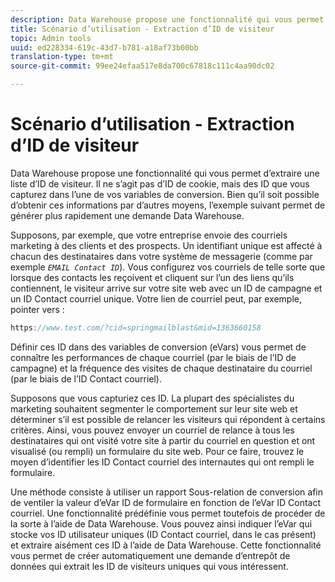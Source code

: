 ```yaml
---
description: Data Warehouse propose une fonctionnalité qui vous permet d’extraire une liste d’ID de visiteur. Il ne s’agit pas d’ID de cookie, mais des ID que vous capturez dans l’une de vos variables de conversion. Bien qu’il soit possible d’obtenir ces informations par d’autres moyens, l’exemple suivant permet de générer plus rapidement une demande Data Warehouse.
title: Scénario d’utilisation - Extraction d’ID de visiteur
topic: Admin tools
uuid: ed228334-619c-43d7-b781-a18af73b00bb
translation-type: tm+mt
source-git-commit: 99ee24efaa517e8da700c67818c111c4aa90dc02

---
```



# Scénario d’utilisation - Extraction d’ID de visiteur

Data Warehouse propose une fonctionnalité qui vous permet d’extraire une liste d’ID de visiteur. Il ne s’agit pas d’ID de cookie, mais des ID que vous capturez dans l’une de vos variables de conversion. Bien qu’il soit possible d’obtenir ces informations par d’autres moyens, l’exemple suivant permet de générer plus rapidement une demande Data Warehouse.

Supposons, par exemple, que votre entreprise envoie des courriels marketing à des clients et des prospects. Un identifiant unique est affecté à chacun des destinataires dans votre système de messagerie (comme par exemple *`EMAIL Contact ID`*). Vous configurez vos courriels de telle sorte que lorsque des contacts les reçoivent et cliquent sur l’un des liens qu’ils contiennent, le visiteur arrive sur votre site web avec un ID de campagne et un ID Contact courriel unique. Votre lien de courriel peut, par exemple, pointer vers :

```js
https://www.test.com/?cid=springmailblast&mid=1363660158
```

Définir ces ID dans des variables de conversion (eVars) vous permet de connaître les performances de chaque courriel (par le biais de l’ID de campagne) et la fréquence des visites de chaque destinataire du courriel (par le biais de l’ID Contact courriel).

Supposons que vous capturiez ces ID. La plupart des spécialistes du marketing souhaitent segmenter le comportement sur leur site web et déterminer s’il est possible de relancer les visiteurs qui répondent à certains critères. Ainsi, vous pouvez envoyer un courriel de relance à tous les destinataires qui ont visité votre site à partir du courriel en question et ont visualisé (ou rempli) un formulaire du site web. Pour ce faire, trouvez le moyen d’identifier les ID Contact courriel des internautes qui ont rempli le formulaire.

Une méthode consiste à utiliser un rapport Sous-relation de conversion afin de ventiler la valeur d’eVar ID de formulaire en fonction de l’eVar ID Contact courriel. Une fonctionnalité prédéfinie vous permet toutefois de procéder de la sorte à l’aide de Data Warehouse. Vous pouvez ainsi indiquer l’eVar qui stocke vos ID utilisateur uniques (ID Contact courriel, dans le cas présent) et extraire aisément ces ID à l’aide de Data Warehouse. Cette fonctionnalité vous permet de créer automatiquement une demande d’entrepôt de données qui extrait les ID de visiteurs uniques qui vous intéressent.
